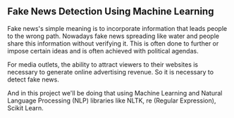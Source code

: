 ## Fake News Detection Using Machine Learning


Fake news's simple meaning is to incorporate information that leads people to the wrong path. Nowadays fake news spreading like water and people share this information without verifying it. This is often done to further or impose certain ideas and is often achieved with political agendas.

For media outlets, the ability to attract viewers to their websites is necessary to generate online advertising revenue. So it is necessary to detect fake news.

And in this project we'll be doing that using Machine Learning and Natural Language Processing (NLP) libraries like NLTK, re (Regular Expression), Scikit Learn. 
